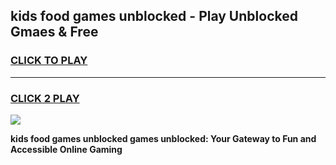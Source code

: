 
## kids food games unblocked - Play Unblocked Gmaes & Free
<h3>
<a href="https://premium.freeplayer.one?title=kids_food_games_unblocked&ref=19F">CLICK TO PLAY</a></h3>
<hr>

<h3>
<a href="https://premium.freeplayer.one?title=kids_food_games_unblocked&ref=19F">CLICK 2 PLAY</a>
  
</h3>

<a href="https://premium.freeplayer.one?title=kids_food_games_unblocked&ref=19F/"><img src="https://clearcache.store/games.png"></a>


**kids food games unblocked games unblocked: Your Gateway to Fun and Accessible Online Gaming**
